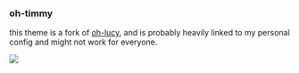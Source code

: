 ### oh-timmy

this theme is a fork of [oh-lucy](https://github.com/Yazeed1s/oh-lucy.nvim), and is probably heavily linked to my personal config and might not work for everyone.

<img src='https://i.imgur.com/fDqZ8Pj.png'>
